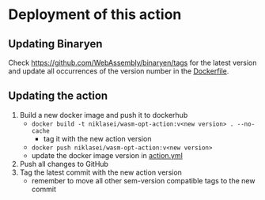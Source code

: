 # Deployment of this action

## Updating Binaryen

Check https://github.com/WebAssembly/binaryen/tags for the latest version and update all occurrences of the version number in the [Dockerfile](Dockerfile).

## Updating the action

1. Build a new docker image and push it to dockerhub
   * `docker build -t niklasei/wasm-opt-action:v<new version> . --no-cache`
       * tag it with the new action version
   * `docker push niklasei/wasm-opt-action:v<new version>`
   * update the docker image version in [action.yml](action.yml)
2. Push all changes to GitHub
3. Tag the latest commit with the new action version
    * remember to move all other sem-version compatible tags to the new commit
